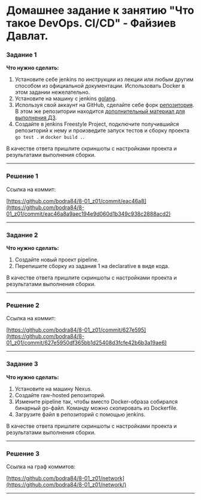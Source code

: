 # Домашнее задание к занятию "Что такое DevOps. СI/СD" - Файзиев Давлат.

### Задание 1

**Что нужно сделать:**

1. Установите себе jenkins по инструкции из лекции или любым другим способом из официальной документации. Использовать Docker в этом задании нежелательно.
2. Установите на машину с jenkins [golang](https://golang.org/doc/install).
3. Используя свой аккаунт на GitHub, сделайте себе форк [репозитория](https://github.com/netology-code/sdvps-materials.git). В этом же репозитории находится [дополнительный материал для выполнения ДЗ](https://github.com/netology-code/sdvps-materials/blob/main/CICD/8.2-hw.md).
3. Создайте в jenkins Freestyle Project, подключите получившийся репозиторий к нему и произведите запуск тестов и сборку проекта ```go test .``` и  ```docker build .```.

В качестве ответа пришлите скриншоты с настройками проекта и результатами выполнения сборки.

---

### Решение 1
  
Ссылка на коммит:
  
[https://github.com/bodra84/8-01_z01/commit/eac46a8](https://github.com/bodra84/8-01_z01/commit/eac46a8a9aec194e9d060d1b349c938c2888acd2)

---

### Задание 2

**Что нужно сделать:**

1. Создайте новый проект pipeline.
2. Перепишите сборку из задания 1 на declarative в виде кода.

В качестве ответа пришлите скриншоты с настройками проекта и результатами выполнения сборки.

---

### Решение 2
  
Ссылка на коммит:
  
[https://github.com/bodra84/8-01_z01/commit/627e595](https://github.com/bodra84/8-01_z01/commit/627e5950df365bb1d25408d3fcfe42b6b3a19ae6)

---

### Задание 3

**Что нужно сделать:**

1. Установите на машину Nexus.
1. Создайте raw-hosted репозиторий.
1. Измените pipeline так, чтобы вместо Docker-образа собирался бинарный go-файл. Команду можно скопировать из Dockerfile.
1. Загрузите файл в репозиторий с помощью jenkins.

В качестве ответа пришлите скриншоты с настройками проекта и результатами выполнения сборки.

---

### Решение 3
  
Ссылка на граф коммитов:
  
[https://github.com/bodra84/8-01_z01/network](https://github.com/bodra84/8-01_z01/network/)

---

